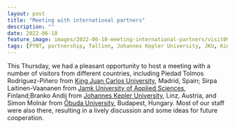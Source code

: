 ```yaml
---
layout: post
title: "Meeting with international partners"
description: ""
date: 2022-06-10
feature_image: images/2022-06-10-meeting-international-partners/visit090622.jpg
tags: [PYNT, partnership, Tallinn, Johannes Kepler University, JKU, King Juan Carlos University, Jamk University of Applied Sciences, Óbuda University]
---
```


This Thursday, we had a pleasant opportunity to host a meeting with a number of visitors from different countries, including Piedad Tolmos Rodríguez-Piñero from [King Juan Carlos University](https://en.urjc.es/), Madrid, Spain; Sirpa Laitinen-Vaananen from [Jamk University of Applied Sciences](https://www.jamk.fi/en), Finland;Branko Andij from [Johannes Kepler University](https://www.jku.at/en), Linz, Austria, and Simon Molnár from [Óbuda University](https://uni-obuda.hu/main-page/), Budapest, Hungary.  Most of our staff were also there, resulting in a lively discussion and some ideas for future cooperation.